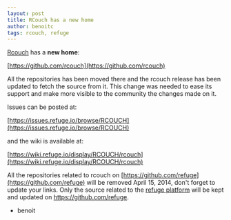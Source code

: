 ```yaml
---
layout: post
title: RCouch has a new home
author: benoitc
tags: rcouch, refuge
---
```


[Rcouch](http://rcouch.org) has a **new home**:

[https://github.com/rcouch](https://github.com/rcouch)

All the repositories has been moved there and the rcouch release has
been updated to fetch the source from it. This change was needed to
ease its support and make more visible to the community the changes
made on it. 

Issues can be posted at:

[https://issues.refuge.io/browse/RCOUCH](https://issues.refuge.io/browse/RCOUCH)

and the wiki is available at:

[https://wiki.refuge.io/display/RCOUCH/rcouch](https://wiki.refuge.io/display/RCOUCH/rcouch)

All the repositories related to rcouch on
[https://github.com/refuge](https://github.com/refuge) will
be removed April 15, 2014, don't forget to update your links. Only the
source related to the [refuge platform](http://refuge.io/learnmore/)
will be kept and updated on https://github.com/refuge.

- benoit
